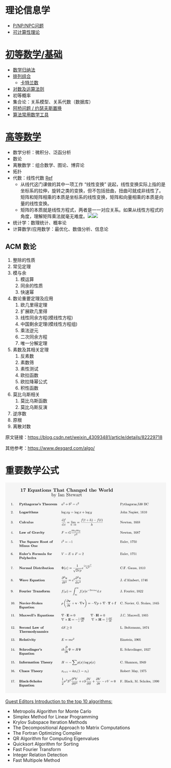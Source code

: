 # 理论信息学
* [P/NP/NPC问题](./P%20vs%20NP%20vs%20NPC.md)  
* [可计算性理论](./可计算性理论.md)
  
# [初等数学/基础](https://zh.wikipedia.org/wiki/%E5%88%9D%E7%AD%89%E6%95%B0%E5%AD%A6)
* [数学归纳法](./Mathematical%20Induction.md)
* [排列组合](./Combinatorics.md)
  * [卡特兰数](https://oi-wiki.org/math/combinatorics/catalan/)
* [对数及运算法则](./Logarithm.md)
* 初等概率
* 集合论：关系模型、关系代数（数据库）
* [阿桥问题 / 约瑟夫斯置换](https://zh.wikipedia.org/zh-hans/%E7%BA%A6%E7%91%9F%E5%A4%AB%E6%96%AF%E9%97%AE%E9%A2%98)
* [算法常用数学工具](./../Tool%20Sets/Math.java)
  
# [高等数学](https://zh.wikipedia.org/wiki/%E9%AB%98%E7%AD%89%E6%95%B0%E5%AD%A6)
* 数学分析：微积分、泛函分析
* 数论
* 离散数学：组合数学、图论、博弈论
* 拓扑
* 代数：线性代数 [Ref](https://www.ruanyifeng.com/blog/2015/09/matrix-multiplication.html)
  * 从线代这门课做的其中一项工作 “线性变换” 说起，线性变换实际上指的是坐标系的拉伸，旋转之类的变换，但不包括扭曲，扭曲可就成非线性了。矩阵和矩阵相乘的本质是坐标系的线性变换，矩阵和向量相乘的本质是向量的线性变换。
  * 矩阵的本质就是线性方程式，两者是一一对应关系。如果从线性方程式的角度，理解矩阵乘法就毫无难度。![](https://www.ruanyifeng.com/blogimg/asset/2015/bg2015090106.png)![](https://www.ruanyifeng.com/blogimg/asset/2015/bg2015090107.png)
* 统计学：数理统计、概率论
* 计算数学/应用数学：最优化、数值分析、信息论

## ACM 数论
1. 整除的性质
2. 常见定理
3. 模与余
    1. 模运算
    2. 同余的性质
    3. 快速幂
4. 数论重要定理及应用
    1. 欧几里得定理
    2. 扩展欧几里得
    3. 线性同余方程(模线性方程)
    4. 中国剩余定理(模线性方程组)
    5. 乘法逆元
    6. 二次同余方程
    7. 唯一分解定理
5. 素数及其相关定理
    1. 反素数
    2. 素数筛
    3. 素性测试
    4. 欧拉函数
    5. 欧拉降幂公式
    6. 积性函数
6. 莫比乌斯相关
    1. 莫比乌斯函数
    2. 莫比乌斯反演
7. 逆序数
8. 原根
9. 离散对数
  
原文链接：https://blog.csdn.net/weixin_43093481/article/details/82229718  

其他参考：https://www.desgard.com/algo/  

# 重要数学公式
![](./math-formulas.jpeg)  
  
[Guest Editors Introduction to the top 10 algorithms:](https://ieeexplore.ieee.org/document/814652)
* Metropolis Algorithm for Monte Carlo
* Simplex Method for Linear Programming
* Krylov Subspace Iteration Methods
* The Decompositional Approach to Matrix Computations
* The Fortran Optimizing Compiler
* QR Algorithm for Computing Eigenvalues
* Quicksort Algorithm for Sorting
* Fast Fourier Transform
* Integer Relation Detection
* Fast Multipole Method
